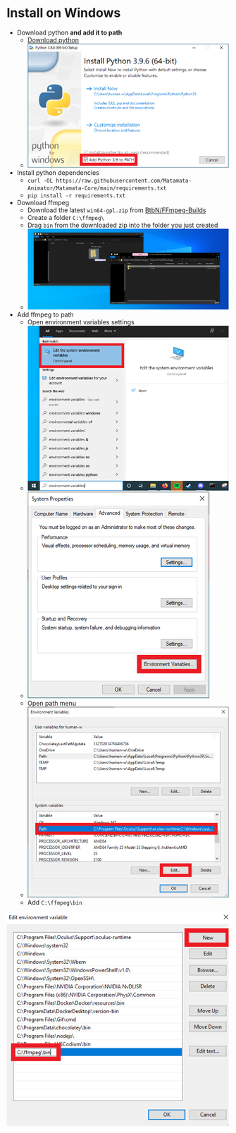 # Install on Windows

* Download python **and add it to path**
  * [Download python](https://www.python.org/downloads/)
  * ![addToPath](readmeAssets/addToPath.png)
* Install python dependencies
  *  `curl -OL https://raw.githubusercontent.com/Matamata-Animator/Matamata-Core/main/requirements.txt`
  * `pip install -r requirements.txt`
* Download ffmpeg
  * Download the latest `win64-gpl.zip` from [BtbN/FFmpeg-Builds](https://github.com/BtbN/FFmpeg-Builds/releases)
  * Create a folder `C:\ffmpeg\`
  * Drag `bin` from the downloaded zip into the folder you just created
  * ![Screenshot (3)](readmeAssets/drag.png)
* Add ffmpeg to path
  * Open environment variables settings
  * ![openEnvVars](readmeAssets/openEnvVars.png)
  * ![sysProp1](readmeAssets/sysProp1.png)
  * Open path menu
  * ![envVarsMenu](readmeAssets/envVarsMenu.png)
  * Add `C:\ffmpeg\bin` 

![addPath](readmeAssets/addPath.png)
